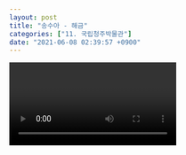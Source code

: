 ```yaml
---
layout: post
title: "송수아 - 해금"
categories: ["11. 국립청주박물관"]
date: "2021-06-08 02:39:57 +0900"
---
```

<video class="post-video" controls>

    <source src='{{ "assets/videos/11. 국립청주박물관/06.mp4" | relative_url }}'
            type="video/mp4">

    Sorry, your browser doesn't support embedded videos.
</video>
